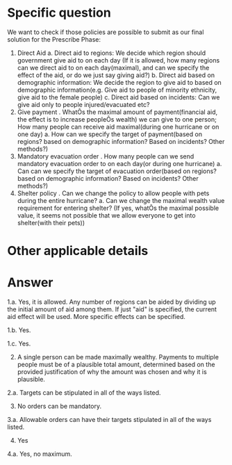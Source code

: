 # Specific question #
We want to check if those policies are possible to submit as our final solution for the Prescribe Phase:
1. Direct Aid
a. Direct aid to regions: We decide which region should government give aid to on each day (If it is allowed, how many regions can we direct aid to on each day(maximal), and can we specify the effect of the aid, or do we just say giving aid?)
b. Direct aid based on demographic information: We decide the region to give aid to based on demographic information(e.g. Give aid to people of minority ethnicity, give aid to the female people)
c. Direct aid based on incidents: Can we give aid only to people injured/evacuated etc?
2. Give payment
 . WhatÕs the maximal amount of payment(financial aid, the effect is to increase peopleÕs wealth) we can give to one person; How many people can receive aid maximal(during one hurricane or on one day)
a. How can we specify the target of payment(based on regions? based on demographic information? Based on incidents? Other methods?)
3. Mandatory evacuation order
 . How many people can we send mandatory evacuation order to on each day(or during one hurricane)
a. Can can we specify the target of evacuation order(based on regions? based on demographic information? Based on incidents? Other methods?)
4. Shelter policy
 . Can we change the policy to allow people with pets during the entire hurricane?
a. Can we change the maximal wealth value requirement for entering shelter? (If yes, whatÕs the maximal possible value, it seems not possible that we allow everyone to get into shelter(with their pets))


# Other applicable details #


# Answer # 

1.a. Yes, it is allowed. Any number of regions can be aided by dividing up the initial amount of aid among them. If just "aid" is specified, the current aid effect will be used. More specific effects can be specified.

1.b. Yes.

1.c. Yes.

2. A single person can be made maximally wealthy. Payments to multiple people must be of a plausible total amount, determined based on the provided justification of why the amount was chosen and why it is plausible.

2.a. Targets can be stipulated in all of the ways listed.

3. No orders can be mandatory.

3.a. Allowable orders can have their targets stipulated in all of the ways listed.

4. Yes

4.a. Yes, no maximum.


